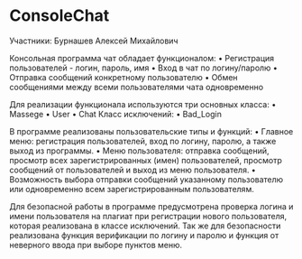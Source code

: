 # ConsoleChat
Участники:
Бурнашев Алексей Михайлович

Консольная программа чат обладает функционалом:
•	Регистрация пользователей - логин, пароль, имя
•	Вход в чат по логину/паролю
•	Отправка сообщений конкретному пользователю
•	Обмен сообщениями между всеми пользователями чата одновременно

Для реализации функционала используются три основных класса:
•	Massege
•	User
•	Chat
Класс исключений:
•	Bad_Login

В программе реализованы пользовательские типы и функций:
•	Главное меню: регистрация пользователей, вход по логину, паролю, а также выход из программы.
•	Меню пользователя: отправка сообщений, просмотр всех зарегистрированных (имен) пользователей, просмотр сообщений от пользователей и выход из меню пользователя.
•	Возможность выбора отправки сообщений указанному пользователю или одновременно всем зарегистрированным пользователям.

Для безопасной работы в программе предусмотрена проверка логина и имени пользователя на плагиат при регистрации нового пользователя, которая реализована в классе исключений. Так же для безопасности реализована функция верификации по логину и паролю и функция от неверного ввода при выборе пунктов меню.

